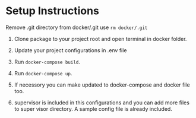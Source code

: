 # Setup Instructions

Remove .git directory from docker/.git use `rm docker/.git`

1. Clone package to your project root and open terminal in docker folder.

2. Update your project configurations in .env file

3. Run `docker-compose build`.

4. Run `docker-compose up`.

5. If necessory you can make updated to docker-compose and docker file too.

6. supervisor is included in this configurations and you can add more files to super visor directory. A sample config file is already included.
